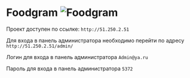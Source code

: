 # Foodgram ![Foodgram](https://github.com/pichugina-v/foodgram-project-react/actions/workflows/main.yml/badge.svg)


Проект доступен по ссылке: `http://51.250.2.51`

Для входа в панель администратора необходимо перейти по адресу `http://51.250.2.51/admin/`

Логин для входа в панель администратора `Admin@ya.ru`

Пароль для входа в панель администратора `5372`

